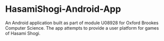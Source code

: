 # HasamiShogi-Android-App
An Android application built as part of module U08928 for Oxford Brookes Computer Science. The app attempts to provide a user platform for games of Hasami Shogi.
